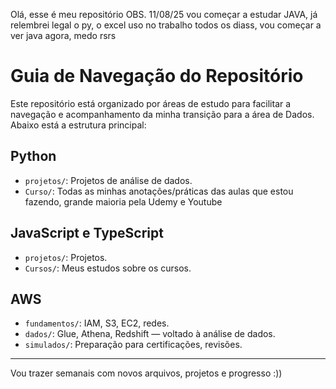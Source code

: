 Olá, esse é meu repositório
OBS. 11/08/25 vou começar a estudar JAVA, já relembrei legal o py, o excel uso no trabalho todos os diass, vou começar a ver java agora,
medo rsrs

# Guia de Navegação do Repositório

Este repositório está organizado por áreas de estudo para facilitar a navegação e acompanhamento da minha transição para a área de Dados. Abaixo está a estrutura principal:

##  Python
- `projetos/`: Projetos de análise de dados.
- `Curso/`: Todas as minhas anotações/práticas das aulas que estou fazendo, grande maioria pela Udemy e Youtube

## JavaScript e TypeScript
- `projetos/`: Projetos.
- `Cursos/`: Meus estudos sobre os cursos.

##  AWS
- `fundamentos/`: IAM, S3, EC2, redes.
- `dados/`: Glue, Athena, Redshift — voltado à análise de dados.
- `simulados/`: Preparação para certificações, revisões.

---

Vou trazer semanais com novos arquivos, projetos e progresso :))
